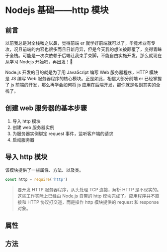 # Nodejs 基础——http 模块

<!-- 127.0.0.1 -->

## 前言

以前我总是对全栈嗤之以鼻，觉得前端 er 就学好前端就可以了，毕竟术业有专攻，况且前端的内容也很多而且日新月异，但是今天我的想法被颠覆了，变得青睐于全栈。可能是一次次依赖于后端让我束手束脚，不能自由实施开发，那么就现在从学习 Nodejs 开始吧，再出发！💪

Node.js 开发的目的就是为了用 JavaScript 编写 Web 服务器程序，HTTP 模块是 JS 编写 Web 服务器程序的核心模块。正是如此，相信大部分前端 er 已经掌握了 js 前端的开发，那么再学会如何将 js 应用在后端开发，那你就是名副其实的全栈了。

## 创建 web 服务器的基本步骤

1. 导入 http 模块
2. 创建 web 服务器实例
3. 为服务器实例绑定 request 事件，监听客户端的请求
4. 启动服务器

## 导入 http 模块

该模块提供了一些属性、方法、以及类。

```js
const http = require('http')
```

> 要开发 HTTP 服务器程序，从头处理 TCP 连接，解析 HTTP 是不现实的。这些工作实际上已经由 Node.js 自带的 http 模块完成了。应用程序并不直接和 HTTP 协议打交道，而是操作 http 模块提供的 request 和 response 对象。

## 属性

## 方法
